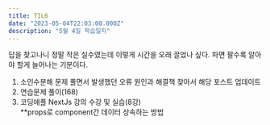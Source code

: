 ```yaml
---
title: TIL6
date: "2023-05-04T22:03:00.000Z"
description: "5월 4일 학습일지"
---
```

답을 찾고나니 정말 작은 실수였는데 이렇게 시간을 오래 끌었나 싶다. 파면 팔수록 알아야 할게 늘어나는 기분이다.    
1. 소인수분해 문제 풀면서 발생했던 오류 원인과 해결책 찾아서 해당 포스트 업데이트    
2. 연습문제 풀이(168)    
3. 코딩애플 NextJs 강의 수강 및 실습(8강)    
**props로 component간 데이터 상속하는 방법    